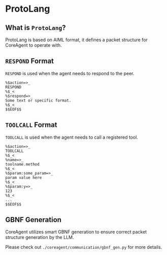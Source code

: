 ProtoLang
=========

## What is `ProtoLang`? 
ProtoLang is based on AIML format, it defines a packet structure for CoreAgent to operate with. 

## `RESPOND` Format
`RESPOND` is used when the agent needs to respond to the peer. 
```
%$action=>_
RESPOND
%$_<
%$respond=>_
Some text or specific format. 
%$_<
$$EOF$$
```

## `TOOLCALL` Format
`TOOLCALL` is used when the agent needs to call a registered tool. 
```
%$action=>_
TOOLCALL
%$_<
%name=>_
toolname.method
%$_<
%$param:some_param=>_
param value here
%$_<
%$param:y=>_
123
%$_<
...
$$EOF$$
```

## GBNF Generation
CoreAgent utilizes smart GBNF generation to ensure correct packet structure generation by the LLM. 

Please check out `./coreagent/communication/gbnf_gen.py` for more details. 



